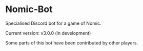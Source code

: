 # Nomic-Bot
Specialised Discord bot for a game of Nomic.

Current version: v3.0.0 (in development)

Some parts of this bot have been contributed by other players.

